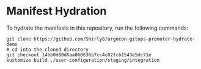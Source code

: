 # Manifest Hydration

To hydrate the manifests in this repository, run the following commands:

```shell
git clone https://github.com/Shirly8/argocon-gitops-promoter-hydrate-demo
# cd into the cloned directory
git checkout 14bb0d80d6aa060636b7cc4c82fcb1543e5dc71e
kustomize build ./user-configuration/staging/integration
```
